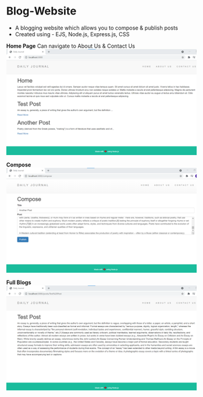 # Blog-Website

- A blogging website which allows you to compose & publish posts
- Created using - EJS, Node.js, Express.js, CSS

**Home Page**
Can navigate to About Us & Contact Us
![alt text](https://github.com/Saranya3/Blog-Website/blob/master/ss1.png)

**Compose**
![alt text](https://github.com/Saranya3/Blog-Website/blob/master/ss2.png)

**Full Blogs**
![alt text](https://github.com/Saranya3/Blog-Website/blob/master/ss3.png)

